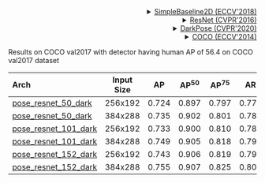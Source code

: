<!-- [ALGORITHM] -->

<details>
<summary align="right"><a href="http://openaccess.thecvf.com/content_ECCV_2018/html/Bin_Xiao_Simple_Baselines_for_ECCV_2018_paper.html">SimpleBaseline2D (ECCV'2018)</a></summary>

```bibtex
@inproceedings{xiao2018simple,
  title={Simple baselines for human pose estimation and tracking},
  author={Xiao, Bin and Wu, Haiping and Wei, Yichen},
  booktitle={Proceedings of the European conference on computer vision (ECCV)},
  pages={466--481},
  year={2018}
}
```

</details>

<!-- [BACKBONE] -->

<details>
<summary align="right"><a href="http://openaccess.thecvf.com/content_cvpr_2016/html/He_Deep_Residual_Learning_CVPR_2016_paper.html">ResNet (CVPR'2016)</a></summary>

```bibtex
@inproceedings{he2016deep,
  title={Deep residual learning for image recognition},
  author={He, Kaiming and Zhang, Xiangyu and Ren, Shaoqing and Sun, Jian},
  booktitle={Proceedings of the IEEE conference on computer vision and pattern recognition},
  pages={770--778},
  year={2016}
}
```

</details>

<!-- [ALGORITHM] -->

<details>
<summary align="right"><a href="http://openaccess.thecvf.com/content_CVPR_2020/html/Zhang_Distribution-Aware_Coordinate_Representation_for_Human_Pose_Estimation_CVPR_2020_paper.html">DarkPose (CVPR'2020)</a></summary>

```bibtex
@inproceedings{zhang2020distribution,
  title={Distribution-aware coordinate representation for human pose estimation},
  author={Zhang, Feng and Zhu, Xiatian and Dai, Hanbin and Ye, Mao and Zhu, Ce},
  booktitle={Proceedings of the IEEE/CVF Conference on Computer Vision and Pattern Recognition},
  pages={7093--7102},
  year={2020}
}
```

</details>

<!-- [DATASET] -->

<details>
<summary align="right"><a href="https://link.springer.com/chapter/10.1007/978-3-319-10602-1_48">COCO (ECCV'2014)</a></summary>

```bibtex
@inproceedings{lin2014microsoft,
  title={Microsoft coco: Common objects in context},
  author={Lin, Tsung-Yi and Maire, Michael and Belongie, Serge and Hays, James and Perona, Pietro and Ramanan, Deva and Doll{\'a}r, Piotr and Zitnick, C Lawrence},
  booktitle={European conference on computer vision},
  pages={740--755},
  year={2014},
  organization={Springer}
}
```

</details>

Results on COCO val2017 with detector having human AP of 56.4 on COCO val2017 dataset

| Arch                                          | Input Size |  AP   | AP<sup>50</sup> | AP<sup>75</sup> |  AR   | AR<sup>50</sup> |                     ckpt                      |                      log                      |
| :-------------------------------------------- | :--------: | :---: | :-------------: | :-------------: | :---: | :-------------: | :-------------------------------------------: | :-------------------------------------------: |
| [pose_resnet_50_dark](/configs/body_2d_keypoint/topdown_heatmap/coco/td-hm_res50_dark-8xb64-210e_coco-256x192.py) |  256x192   | 0.724 |      0.897      |      0.797      | 0.777 |      0.934      | [ckpt](https://download.openmmlab.com/mmpose/v1/body_2d_keypoint/topdown_heatmap/coco/td-hm_res50_dark-8xb64-210e_coco-256x192-c129dcb6_20220926.pth) | [log](https://download.openmmlab.com/mmpose/v1/body_2d_keypoint/topdown_heatmap/coco/td-hm_res50_dark-8xb64-210e_coco-256x192_20220926.log) |
| [pose_resnet_50_dark](/configs/body_2d_keypoint/topdown_heatmap/coco/td-hm_res50_dark-8xb64-210e_coco-384x288.py) |  384x288   | 0.735 |      0.902      |      0.801      | 0.786 |      0.938      | [ckpt](https://download.openmmlab.com/mmpose/v1/body_2d_keypoint/topdown_heatmap/coco/td-hm_res50_dark-8xb64-210e_coco-384x288-8b90b538_20220926.pth) | [log](https://download.openmmlab.com/mmpose/v1/body_2d_keypoint/topdown_heatmap/coco/td-hm_res50_dark-8xb64-210e_coco-384x288_20220926.log) |
| [pose_resnet_101_dark](/configs/body_2d_keypoint/topdown_heatmap/coco/td-hm_res101_dark-8xb64-210e_coco-256x192.py) |  256x192   | 0.733 |      0.900      |      0.810      | 0.786 |      0.938      | [ckpt](https://download.openmmlab.com/mmpose/v1/body_2d_keypoint/topdown_heatmap/coco/td-hm_res101_dark-8xb64-210e_coco-256x192-528ec248_20220926.pth) | [log](https://download.openmmlab.com/mmpose/v1/body_2d_keypoint/topdown_heatmap/coco/td-hm_res101_dark-8xb64-210e_coco-256x192_20220926.log) |
| [pose_resnet_101_dark](/configs/body_2d_keypoint/topdown_heatmap/coco/td-hm_res101_dark-8xb64-210e_coco-384x288.py) |  384x288   | 0.749 |      0.905      |      0.818      | 0.799 |      0.940      | [ckpt](https://download.openmmlab.com/mmpose/v1/body_2d_keypoint/topdown_heatmap/coco/td-hm_res101_dark-8xb64-210e_coco-384x288-487d40a4_20220926.pth) | [log](https://download.openmmlab.com/mmpose/v1/body_2d_keypoint/topdown_heatmap/coco/td-hm_res101_dark-8xb64-210e_coco-384x288_20220926.log) |
| [pose_resnet_152_dark](/configs/body_2d_keypoint/topdown_heatmap/coco/td-hm_res152_dark-8xb32-210e_coco-256x192.py) |  256x192   | 0.743 |      0.906      |      0.819      | 0.796 |      0.943      | [ckpt](https://download.openmmlab.com/mmpose/v1/body_2d_keypoint/topdown_heatmap/coco/td-hm_res152_dark-8xb32-210e_coco-256x192-f754df5f_20221031.pth) | [log](https://download.openmmlab.com/mmpose/v1/body_2d_keypoint/topdown_heatmap/coco/td-hm_res152_dark-8xb32-210e_coco-256x192_20221031.log) |
| [pose_resnet_152_dark](/configs/body_2d_keypoint/topdown_heatmap/coco/td-hm_res152_dark-8xb32-210e_coco-384x288.py) |  384x288   | 0.755 |      0.907      |      0.825      | 0.805 |      0.943      | [ckpt](https://download.openmmlab.com/mmpose/v1/body_2d_keypoint/topdown_heatmap/coco/td-hm_res152_dark-8xb32-210e_coco-384x288-329f8454_20221031.pth) | [log](https://download.openmmlab.com/mmpose/v1/body_2d_keypoint/topdown_heatmap/coco/td-hm_res152_dark-8xb32-210e_coco-384x288_20221031.log) |
